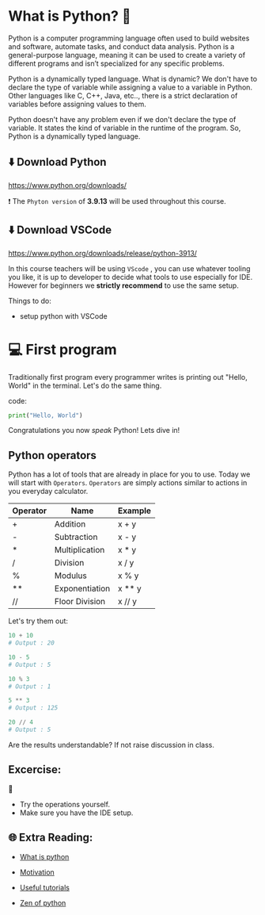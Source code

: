 # What is Python? 🐍 

Python is a computer programming language often used to build websites and software, automate tasks, and conduct data analysis. Python is a general-purpose language, meaning it can be used to create a variety of different programs and isn’t specialized for any specific problems.

Python is a dynamically typed language. What is dynamic? We don't have to declare the type of variable while assigning a value to a variable in Python. Other languages like C, C++, Java, etc.., there is a strict declaration of variables before assigning values to them.

Python doesn't have any problem even if we don't declare the type of variable. It states the kind of variable in the runtime of the program. So, Python is a dynamically typed language.


## ⬇️ Download Python

https://www.python.org/downloads/

❗   The `Phyton version` of **3.9.13** will be used throughout this course. 

## ⬇️ Download VSCode

https://www.python.org/downloads/release/python-3913/

In this course teachers will be using `VScode` , you can use whatever tooling you like, it is up to developer to decide what tools to use especially for IDE. However for beginners we **strictly recommend** to use the same setup.

Things to do:
* setup python with VSCode


# 💻 First program

Traditionally first program every programmer writes is printing out "Hello, World" in the terminal. Let's do the same thing.

code:

```python
print("Hello, World")
```

Congratulations you now _speak_ Python! Lets dive in!

## Python operators

Python has a lot of tools that are already in place for you to use. Today we will start with `Operators`.
`Operators` are simply actions similar to actions in you everyday calculator.

| Operator  | Name | Example |
| ------------- | ------------- | ------------- |
| +  | Addition  | x + y  |
| -  | Subtraction  | x - y  |
| *  | Multiplication  | x * y  |
| /  | Division  | x / y  |
| %  | Modulus  | x % y  |
| ** | Exponentiation | x ** y  |
| // | Floor Division| x // y  |

Let's try them out:

```python
10 + 10
# Output : 20
```

```python
10 - 5
# Output : 5
```

```python
10 % 3
# Output : 1
```


```python
5 ** 3
# Output : 125
```


```python
20 // 4
# Output : 5
```
Are the results understandable? If not raise discussion in class.

## Excercise:
🧠 
* Try the operations yourself.
* Make sure you have the IDE setup.


## 🌐 Extra Reading:

* [What is python](https://www.python.org/doc/essays/blurb/)

* [Motivation](https://www.simplilearn.com/tutorials/python-tutorial/why-learn-python#:~:text=Python%20is%20a%20very%20popular,as%20the%20top%20programming%20language.)

* [Useful tutorials](https://www.w3schools.com/python/python_intro.asp)

* [Zen of python](https://peps.python.org/pep-0020/)